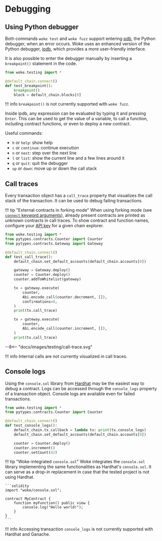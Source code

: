 # Debugging

## Using Python debugger

Both commands `woke test` and `woke fuzz` support entering [pdb](https://docs.python.org/3/library/pdb.html), the Python debugger, when an error occurs.
Woke uses an enhanced version of the Python debugger, [ipdb](https://github.com/gotcha/ipdb), which provides a more user-friendly interface.

It is also possible to enter the debugger manually by inserting a `breakpoint()` statement in the code.

```python
from woke.testing import *

@default_chain.connect()
def test_breakpoint():
    breakpoint()
    block = default_chain.blocks[0]
```

!!! info
    `breakpoint()` is not currently supported with `woke fuzz`.

Inside ipdb, any expression can be evaluated by typing it and pressing `Enter`.
This can be used to get the value of a variable, to call a function, including contract functions, or even to deploy a new contract.

<div id="debugger-asciinema" style="z-index: 1; position: relative;"></div>
<script>
  window.onload = function(){
    AsciinemaPlayer.create('../debugger.cast', document.getElementById('debugger-asciinema'), { preload: true, autoPlay: true, rows: 15 });
}
</script>

Useful commands:

- `h` or `help`: show help
- `c` or `continue`: continue execution
- `n` or `next`: step over the next line
- `l` or `list`: show the current line and a few lines around it
- `q` or `quit`: quit the debugger
- `up` or `down`: move up or down the call stack

## Call traces

Every transaction object has a `call_trace` property that visualizes the call stack of the transaction.
It can be used to debug failing transactions.

!!! tip "External contracts in forking mode"
    When using forking mode (see [`connect` keyword arguments](./chains-and-blocks.md#connect-keyword-arguments)), already present contracts are printed as unknown contracts in call traces.
    To show contract and function names, configure your [API key](../configuration.md#api_keys-namespace) for a given chain explorer.

```python
from woke.testing import *
from pytypes.contracts.Counter import Counter
from pytypes.contracts.Gateway import Gateway

@default_chain.connect()
def test_call_trace():
    default_chain.set_default_accounts(default_chain.accounts[0])

    gateway = Gateway.deploy()
    counter = Counter.deploy()
    counter.addToWhitelist(gateway)

    tx = gateway.execute(
        counter,
        Abi.encode_call(counter.decrement, []),
        confirmations=0,
    )
    print(tx.call_trace)

    tx = gateway.execute(
        counter,
        Abi.encode_call(counter.increment, []),
    )
    print(tx.call_trace)
```

<div>
--8<-- "docs/images/testing/call-trace.svg"
</div>

!!! info
    Internal calls are not currently visualized in call traces.


## Console logs

Using the `console.sol` library from [Hardhat](https://hardhat.org/tutorial/debugging-with-hardhat-network#solidity--console.log)
may be the easiest way to debug a contract. Logs can be accessed through the `console_logs` property of a transaction object.
Console logs are available even for failed transactions.

```python
from woke.testing import *
from pytypes.contracts.Counter import Counter

@default_chain.connect()
def test_console_logs():
    default_chain.tx_callback = lambda tx: print(tx.console_logs)
    default_chain.set_default_accounts(default_chain.accounts[0])

    counter = Counter.deploy()
    counter.increment()
    counter.setCount(42)
```

!!! tip "Woke-integrated `console.sol`"
    Woke integrates the `console.sol` library implementing the same functionalities as Hardhat's `console.sol`.
    It can serve as a drop-in replacement in case that the tested project is not using Hardhat.

    ```solidity
    import "woke/console.sol";
    
    contract MyContract {
        function myFunction() public view {
            console.log("Hello world!");
        }
    }
    ```

!!! info
    Accessing transaction `console_logs` is not currently supported with Hardhat and Ganache.